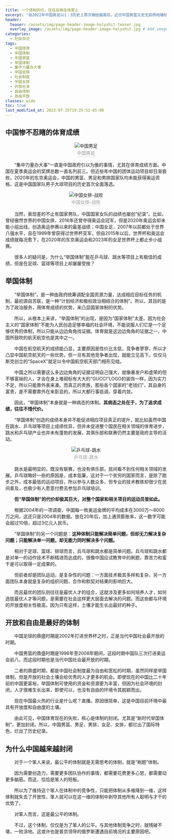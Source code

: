 ```yaml
---
title: 一个体制的烂，往往反映在体育上
excerpt: "自2022年中国男足以1：3历史上首次输给越南后，近日中国男篮又史无前例地输给了南苏丹，一个人口仅1400万，人均GDP排名全球倒数第四的国家。中国体育败绩连创纪录的原因是什么呢？和体制有没有关系呢？"
header:
  teaser: /assets/img/page-header-image-holyshit-teaser.jpg
  overlay_image: /assets/img/page-header-image-holyshit.jpg # Add image post (optional)
categories:
  - 社会杂论
tags: 
  - 中国体育
  - 中国体制
  - 中国男篮
  - 举国体制
  - 集中力量办大事
  - 中国足球
  - 社会制度
  - 中国女排
  - 开放社会
  - 自由体制
  - 自由开放
classes: wide
toc: true
last_modified_at: 2023-07-25T19:25:52-05:00
---
```


## 中国惨不忍睹的体育成绩

<center><img src="https://kewtgh.github.io/PicSunflowers/img/2023/中国男足.jpg" alt="中国男足" /><br>
    <div style="color:orange; border-bottom: 1px solid #d9d9d9;
    display: inline-block;
    color: #999;
    padding: 2px;">中国男足</div>
</center>

&emsp;&emsp;“集中力量办大事”一直是中国政府引以为傲的事情，尤其在体育成绩方面。中国在夏季奥运会的奖牌总数一直名列前三。但近些年中国的团体运动项目却日渐衰败，2020年的东京奥运会，中国的男篮、男足和男排国家队均未能获得奥运资格，这是中国国家队男子大球项目的历史首次全面落选。

<center><img src="https://kewtgh.github.io/PicSunflowers/img/2023/中国女排-战败.jpg" alt="中国女排-战败" /><br>
    <div style="color:orange; border-bottom: 1px solid #d9d9d9;
    display: inline-block;
    color: #999;
    padding: 2px;">中国女排-战败</div>
</center>

&emsp;&emsp;当然，表现差的不止有国家男队，中国国家女队的战绩也屡创“纪录”。比如，曾经傲然世界的中国女排，2016年还曾夺得奥运会冠军，但是2020年奥运会却未能小组出线，创造奥运参赛以来的最差战绩；中国女足，2007年以前都处于世界八强水平，且在1999年曾获得过世界杯亚军，但自2015年以后，世界杯和奥运会成绩就每况愈下，在2020年的东京奥运会和2023年的女足世界杯上都止步小组赛。

&emsp;&emsp;很多人的疑问是，为什么“举国体制”能在乒乓球、跳水等项目上有极佳的成绩，但是在足球、篮球等项目上却屡屡受挫？

## 举国体制

&emsp;&emsp;“举国体制”，是一种由政府统筹调配全国资源力量，达成相应目标任务的机制，最初源自苏联，是一种“计划经济和极权政治相结合的体制”。所以，其目的是为了政治服务，用体育成绩的优势，来凸显国家体制的优势。

&emsp;&emsp;所以，从根本上来讲，“举国体制”的出现，是因为“国家体制”太差。因为社会主义的“国家体制”不能为人民创造足够幸福的社会环境，不能说服人们它是一个足够优秀的体制，所以只能从边边角角找证据。体育就是这边边角角的证据之一，中国所鼓吹的航天航空也是其中之一。

&emsp;&emsp;中国在航空航天的成绩能凸显，主要原因是性价比太低，竞争者寥寥，所以才凸显中国航空航天的一些优势。但一旦有其他竞争者出现，就能立见高下。仅仅马斯克创立的“SpaceX”就足以令中国航空航天部门相形见绌。

&emsp;&emsp;中国之所以需要这么多边边角角的证据证明自己强大，就像暴发户和虚荣的但不够富裕的人，才会在身上堆砌标有大大的“GUCCI”LOGO的装饰一样，因为实力不足，所以只能靠外表来凑。而真正的贵族，那些各个国家的“老钱们”，其自身的富贵，是不需要靠外在来彰显的，所以大都行事低调，穿着内敛。

&emsp;&emsp;因此，“举国体制”本身就是一种病态的体制。**其病态之处在于，为了追求成绩，往往不惜代价。**

&emsp;&emsp;“举国体制”创造的成绩本身并不能促进相应项目真正的提升，就比如虽然中国在跳水、乒乓球等项目上成绩优异，但并未促进整个国民在相关领域的体育进步，跳水和乒乓球产业也并未有蓬勃的发展，其俱乐部和联赛仍然主要是政府主导的活动。

<center><img src="https://kewtgh.github.io/PicSunflowers/img/2023/乒乓球-跳水.jpg" alt="乒乓球-跳水" /><br>
    <div style="color:orange; border-bottom: 1px solid #d9d9d9;
    display: inline-block;
    color: #999;
    padding: 2px;">乒乓球-跳水</div>
</center>

&emsp;&emsp;跳水是最明显的，既没有联赛，也没有俱乐部，民间看不到任何相关领域的发展。乒乓球略好一些的原因是，成本低廉，这对于一个贫穷的国家而言，是除了跑步之外，成本最低的运动项目，所以参与人数众多，但专业的技术教练却很少在民间普及，也极少有人愿意付费去参加乒乓球培训。

&emsp;&emsp;**但“举国体制”的代价却极其巨大，对整个国家和相关项目的运动员皆如此。**

&emsp;&emsp;根据2004年的一项调查，中国每一枚奥运金牌的平均成本在3000万～8000万之间，这还只是2004年的数据。放在20年后，加上通货膨胀率，这一数字可能会超过10倍，超过3亿元人民币。

&emsp;&emsp;“举国体制”的另一个问题是：**这种体制只能解决简单问题，但却无力解决复杂问题；只能解决单一问题，却无能力同时解决多个问题。**

&emsp;&emsp;相对于足球、篮球、排球而言，兵乓球和跳水都是简单问题。兵乓球和跳水都是对单一的动作技术不断精进而达成的，很像中国应试教育中的刷题，靠苦力和蛮干是可以取得一定成果的。

&emsp;&emsp;但前者却是团队运动，是复杂性的问题：一方面技术极其多样和复杂，另一方面团队本身就是复杂的组织问题，合作和默契对结果的影响巨大。

&emsp;&emsp;而且最优的团队则往往是最优人才的组合，这就涉及更多如何培养人才，如何选拔最优人才等问题，是需要在社会这样更大层面去解决的问题。而这些都与环境的开放度相关性极高，因为只有这样，土壤才能生长出最好的种子。

## 开放和自由是最好的体制

&emsp;&emsp;中国足球的鼎盛时期是2002年打进世界杯之时，正是当代中国社会最开放的时期。

&emsp;&emsp;中国男篮的鼎盛时期是1996年至2008年期间，这段时期中国队三次打进奥运会前八，而这段时期也是当代中国社会最开放的时期。

&emsp;&emsp;二者的鼎盛时期，都是中国社会制度最为自由和宽松的时期，虽然同样是举国体制，但是开放的社会土壤会给优秀的人才更多的机会。即使现在的中国比二十年前的中国更富裕，举国体制可使用的资金和资源更为丰富，但因为社会环境的封闭，人才很难生长出来，即使可以，也没有自由的环境令其脱颖而出。

&emsp;&emsp;现在中国最火热的行业是什么呢？直播。原因很简单，这是中国目前环境中最具有开放度和自由度的土壤。

&emsp;&emsp;由此可见，中国体育现在的失败，核心是体制的封闭。尤其是“新时代举国体制”，更加封闭。所以，中国男篮、男足、男排，女足、女排，都烂出了国际特色，烂出了历史纪录。

## 为什么中国越来越封闭

&emsp;&emsp;对于一个笨人来说，最公平的体制就是无需思考的体制，就是“刷题”体制。

&emsp;&emsp;因为需要创造力，需要更多团队协作的事情，都需要花费更多心思，都需要动更多脑筋。而这，恰恰是笨人的短板。

&emsp;&emsp;所以为了维持这个笨人在体制中的竞争性，只能把体制从多维降到一维，这样体制就失去了开放性，笨人就可以在这一维的体制中剥夺其他所有人聪明与才干的优势了。

&emsp;&emsp;对笨人而言，这是最公平的体制。

&emsp;&emsp;不过，这个体制，仅仅是为了笨人的公平。与其他体制竞争之时，就残破不堪，一败涂地。这或许也是普京领导的俄罗斯遭遇目前境况的主要原因吧。